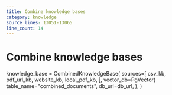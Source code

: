 ```yaml
---
title: Combine knowledge bases
category: knowledge
source_lines: 13051-13065
line_count: 14
---
```


# Combine knowledge bases
knowledge_base = CombinedKnowledgeBase(
    sources=[
        csv_kb,
        pdf_url_kb,
        website_kb,
        local_pdf_kb,
    ],
    vector_db=PgVector(
        table_name="combined_documents",
        db_url=db_url,
    ),
)

